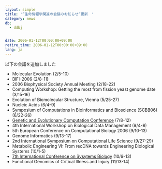 ```yaml
---
layout: simple
title: '”生命情報学関連の会議のお知らせ”更新　'
category: news
db:
  - ddbj


date: 2006-01-12T00:00:00+09:00
retire_time: 2006-01-12T00:00:00+09:00
lang: ja
---
```


以下の会議を追加しました

<ul>
    <li>Molecular Evolution (2/5-10)</li>
    <li>BIFI-2006 (2/8-11)</li>
    <li>2006 Biophysical Society Annual Meeting (2/18-22)</li>
    <li>Computing Workshop: Getting the most from fission yeast genome date (3/15-16)</li>
    <li>Evolution of Biomolecular Structure, Vienna (5/25-27)</li>
    <li>Nucleic Acids (6/4-9)</li>
    <li> Symposium of Computations in Bioinformatics and Bioscience (SCBB06) (6/22-26)</li>
    <li><a href="http://www.sigevo.org/gecco-2006/" target="_blank">Genetic and Evolutionary Computation Conference</a> (7/8-12)</li>
    <li>4th International Workshop on Biological Data Management (9/4-8)</li>
    <li>5th European Conference on Computational Biology 2006 (9/10-13)</li>
    <li>Genome Informatics (9/13-17)</li>
    <li><a href="http://www.inf.uni-konstanz.de/complife06/index.html" target="_blank">2nd International Symposium on Computational Life Science</a> (9/27-29)</li>
    <li>Metabolic Engineering VI: From recDNA towards Engineering Biological Systems (10/1-5)</li>
    <li><a href="http://www.icsb-2006.org/" target="_blank">7th International Conference on Sysytems Biology</a> (10/9-13)</li>
    <li>Functional Genomics of Critical Illness and Injury (11/13-14)</li>
</ul>
